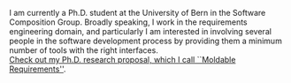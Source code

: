 I am currently a Ph.D. student at the University of Bern in the Software Composition Group. Broadly speaking, I work in the requirements engineering domain, and particularly I am interested in involving several people in the software development process by providing them a minimum number of tools with the right interfaces.  
[Check out my Ph.D. research proposal, which I call ``Moldable Requirements''](./moldable-requirements.md).
